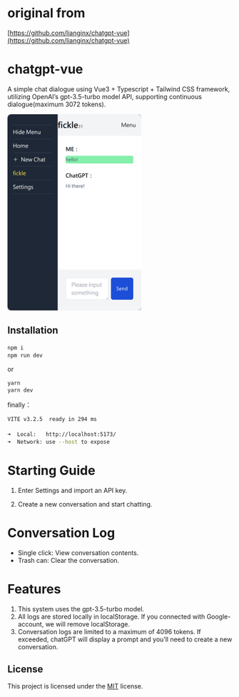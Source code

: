 # original from
[https://github.com/lianginx/chatgpt-vue](https://github.com/lianginx/chatgpt-vue)
# chatgpt-vue

A simple chat dialogue using Vue3 + Typescript + Tailwind CSS framework, utilizing OpenAI’s gpt-3.5-turbo model API, supporting continuous dialogue(maximum 3072 tokens).

<img src="img/preview.jpg" width="300">

## Installation

```bash
npm i
npm run dev
```

or

```bash
yarn
yarn dev
```

finally：

```bash
VITE v3.2.5  ready in 294 ms

➜  Local:   http://localhost:5173/
➜  Network: use --host to expose
```

# Starting Guide

1. Enter Settings and import an API key.

2. Create a new conversation and start chatting.

# Conversation Log

* Single click: View conversation contents.  
* Trash can: Clear the conversation.
# Features

1. This system uses the gpt-3.5-turbo model.  
2. All logs are stored locally in localStorage. If you connected with Google-account, we will remove localStorage.
3. Conversation logs are limited to a maximum of 4096 tokens. If exceeded, chatGPT will display a prompt and you’ll need to create a new conversation.

## License

This project is licensed under the [MIT](LICENSE) license.
